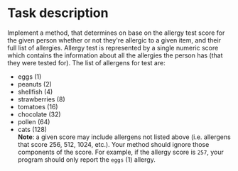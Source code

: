 # Task description

Implement a method, that determines on base on the allergy test score for the given person whether or not they're allergic to a given item, and their full list of allergies. Allergy test is represented by a single numeric score which contains the information about all the allergies the person has (that they were tested for). The list of allergens for test are:
- eggs (1)
- peanuts (2)
- shellfish (4)
- strawberries (8)
- tomatoes (16)
- chocolate (32)
- pollen (64)
- cats (128)     
**Note**: a given score may include allergens not listed above (i.e. allergens that score 256, 512, 1024, etc.). Your method should ignore those components of the score. For example, if the allergy score is `257`, your program should only report the `eggs` (1) allergy.